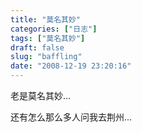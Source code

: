 ```yaml
---
title: "莫名其妙"
categories: ["日志"]
tags: ["莫名其妙"]
draft: false
slug: "baffling"
date: "2008-12-19 23:20:16"
---
```


老是莫名其妙...
 
还有怎么那么多人问我去荆州...

